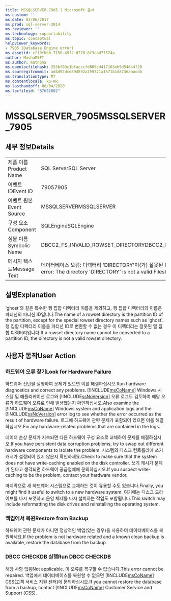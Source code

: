```yaml
---
title: MSSQLSERVER_7905 | Microsoft 문서
ms.custom: ''
ms.date: 03/06/2017
ms.prod: sql-server-2014
ms.reviewer: ''
ms.technology: supportability
ms.topic: conceptual
helpviewer_keywords:
- 7905 (Database Engine error)
ms.assetid: cf19fbbb-7158-45f2-8778-8f3cad7f574a
author: MashaMSFT
ms.author: mathoma
ms.openlocfilehash: 253bf03c1bfacccfd809cd417163eb9d54644f28
ms.sourcegitcommit: ad4d92dce894592a259721a1571b1d8736abacdb
ms.translationtype: MT
ms.contentlocale: ko-KR
ms.lasthandoff: 08/04/2020
ms.locfileid: "87651002"
---
```

# <a name="mssqlserver_7905"></a><span data-ttu-id="aac81-102">MSSQLSERVER_7905</span><span class="sxs-lookup"><span data-stu-id="aac81-102">MSSQLSERVER_7905</span></span>
    
## <a name="details"></a><span data-ttu-id="aac81-103">세부 정보</span><span class="sxs-lookup"><span data-stu-id="aac81-103">Details</span></span>  
  
|||  
|-|-|  
|<span data-ttu-id="aac81-104">제품 이름</span><span class="sxs-lookup"><span data-stu-id="aac81-104">Product Name</span></span>|<span data-ttu-id="aac81-105">SQL Server</span><span class="sxs-lookup"><span data-stu-id="aac81-105">SQL Server</span></span>|  
|<span data-ttu-id="aac81-106">이벤트 ID</span><span class="sxs-lookup"><span data-stu-id="aac81-106">Event ID</span></span>|<span data-ttu-id="aac81-107">7905</span><span class="sxs-lookup"><span data-stu-id="aac81-107">7905</span></span>|  
|<span data-ttu-id="aac81-108">이벤트 원본</span><span class="sxs-lookup"><span data-stu-id="aac81-108">Event Source</span></span>|<span data-ttu-id="aac81-109">MSSQLSERVER</span><span class="sxs-lookup"><span data-stu-id="aac81-109">MSSQLSERVER</span></span>|  
|<span data-ttu-id="aac81-110">구성 요소</span><span class="sxs-lookup"><span data-stu-id="aac81-110">Component</span></span>|<span data-ttu-id="aac81-111">SQLEngine</span><span class="sxs-lookup"><span data-stu-id="aac81-111">SQLEngine</span></span>|  
|<span data-ttu-id="aac81-112">심볼 이름</span><span class="sxs-lookup"><span data-stu-id="aac81-112">Symbolic Name</span></span>|<span data-ttu-id="aac81-113">DBCC2_FS_INVALID_ROWSET_DIRECTORY</span><span class="sxs-lookup"><span data-stu-id="aac81-113">DBCC2_FS_INVALID_ROWSET_DIRECTORY</span></span>|  
|<span data-ttu-id="aac81-114">메시지 텍스트</span><span class="sxs-lookup"><span data-stu-id="aac81-114">Message Text</span></span>|<span data-ttu-id="aac81-115">데이터베이스 오류: 디렉터리 'DIRECTORY'이(가) 잘못된 FileStream 디렉터리입니다.</span><span class="sxs-lookup"><span data-stu-id="aac81-115">Database error: The directory 'DIRECTORY' is not a valid Filestream directory.</span></span>|  
  
## <a name="explanation"></a><span data-ttu-id="aac81-116">설명</span><span class="sxs-lookup"><span data-stu-id="aac81-116">Explanation</span></span>  
 <span data-ttu-id="aac81-117">'ghost'와 같은 특수한 행 집합 디렉터리 이름을 제외하고, 행 집합 디렉터리의 이름은 파티션의 파티션 ID입니다.</span><span class="sxs-lookup"><span data-stu-id="aac81-117">The name of a rowset directory is the partition ID of the partition, except for the special rowset directory names such as 'ghost'.</span></span> <span data-ttu-id="aac81-118">행 집합 디렉터리 이름을 파티션 ID로 변환할 수 없는 경우 이 디렉터리는 잘못된 열 집합 디렉터리입니다.</span><span class="sxs-lookup"><span data-stu-id="aac81-118">If a rowset directory name cannot be converted to a partition ID, the directory is not a valid rowset directory.</span></span>  
  
## <a name="user-action"></a><span data-ttu-id="aac81-119">사용자 동작</span><span class="sxs-lookup"><span data-stu-id="aac81-119">User Action</span></span>  
  
### <a name="look-for-hardware-failure"></a><span data-ttu-id="aac81-120">하드웨어 오류 찾기</span><span class="sxs-lookup"><span data-stu-id="aac81-120">Look for Hardware Failure</span></span>  
 <span data-ttu-id="aac81-121">하드웨어 진단을 실행하여 문제가 있으면 이를 해결하십시오.</span><span class="sxs-lookup"><span data-stu-id="aac81-121">Run hardware diagnostics and correct any problems.</span></span> <span data-ttu-id="aac81-122">[!INCLUDE[msCoName](../../includes/msconame-md.md)] Windows 시스템 및 애플리케이션 로그와 [!INCLUDE[ssNoVersion](../../includes/ssnoversion-md.md)] 오류 로그도 검토하여 해당 오류가 하드웨어 오류로 인해 발생했는지 확인하십시오.</span><span class="sxs-lookup"><span data-stu-id="aac81-122">Also examine the [!INCLUDE[msCoName](../../includes/msconame-md.md)] Windows system and application logs and the [!INCLUDE[ssNoVersion](../../includes/ssnoversion-md.md)] error log to see whether the error occurred as the result of hardware failure.</span></span> <span data-ttu-id="aac81-123">로그에 하드웨어 관련 문제가 포함되어 있으면 이를 해결하십시오.</span><span class="sxs-lookup"><span data-stu-id="aac81-123">Fix any hardware-related problems that are contained in the logs.</span></span>  
  
 <span data-ttu-id="aac81-124">데이터 손상 문제가 지속되면 다른 하드웨어 구성 요소로 교체하여 문제를 해결하십시오.</span><span class="sxs-lookup"><span data-stu-id="aac81-124">If you have persistent data corruption problems, try to swap out different hardware components to isolate the problem.</span></span> <span data-ttu-id="aac81-125">시스템의 디스크 컨트롤러에 쓰기 캐시가 설정되어 있지 않은지 확인하세요.</span><span class="sxs-lookup"><span data-stu-id="aac81-125">Check to make sure that the system does not have write-caching enabled on the disk controller.</span></span> <span data-ttu-id="aac81-126">쓰기 캐시가 문제가 된다고 생각되면 하드웨어 공급업체에 문의하십시오.</span><span class="sxs-lookup"><span data-stu-id="aac81-126">If you suspect write-caching to be the problem, contact your hardware vendor.</span></span>  
  
 <span data-ttu-id="aac81-127">마지막으로 새 하드웨어 시스템으로 교체하는 것이 유용할 수도 있습니다.</span><span class="sxs-lookup"><span data-stu-id="aac81-127">Finally, you might find it useful to switch to a new hardware system.</span></span> <span data-ttu-id="aac81-128">여기에는 디스크 드라이브를 다시 포맷하고 운영 체제를 다시 설치하는 작업도 포함됩니다.</span><span class="sxs-lookup"><span data-stu-id="aac81-128">This switch may include reformatting the disk drives and reinstalling the operating system.</span></span>  
  
### <a name="restore-from-backup"></a><span data-ttu-id="aac81-129">백업에서 복원</span><span class="sxs-lookup"><span data-stu-id="aac81-129">Restore from Backup</span></span>  
 <span data-ttu-id="aac81-130">하드웨어 관련 문제가 아니면 정상적인 백업(있는 경우)을 사용하여 데이터베이스를 복원하세요.</span><span class="sxs-lookup"><span data-stu-id="aac81-130">If the problem is not hardware related and a known clean backup is available, restore the database from the backup.</span></span>  
  
### <a name="run-dbcc-checkdb"></a><span data-ttu-id="aac81-131">DBCC CHECKDB 실행</span><span class="sxs-lookup"><span data-stu-id="aac81-131">Run DBCC CHECKDB</span></span>  
 <span data-ttu-id="aac81-132">해당 사항 없음</span><span class="sxs-lookup"><span data-stu-id="aac81-132">Not applicable.</span></span> <span data-ttu-id="aac81-133">이 오류를 복구할 수 없습니다.</span><span class="sxs-lookup"><span data-stu-id="aac81-133">This error cannot be repaired.</span></span> <span data-ttu-id="aac81-134">백업에서 데이터베이스를 복원할 수 없으면 [!INCLUDE[msCoName](../../includes/msconame-md.md)] CSS(고객 서비스 지원 센터)에 문의하십시오.</span><span class="sxs-lookup"><span data-stu-id="aac81-134">If you cannot restore the database from a backup, contact [!INCLUDE[msCoName](../../includes/msconame-md.md)] Customer Service and Support (CSS).</span></span>  
  
  
